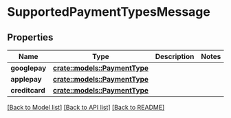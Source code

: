# SupportedPaymentTypesMessage

## Properties

| Name           | Type                                             | Description | Notes |
| -------------- | ------------------------------------------------ | ----------- | ----- |
| **googlepay**  | [**crate::models::PaymentType**](paymenttype.md) |             |       |
| **applepay**   | [**crate::models::PaymentType**](paymenttype.md) |             |       |
| **creditcard** | [**crate::models::PaymentType**](paymenttype.md) |             |       |

[\[Back to Model list\]](./#documentation-for-models) [\[Back to API list\]](./#documentation-for-api-endpoints) [\[Back to README\]](./)
